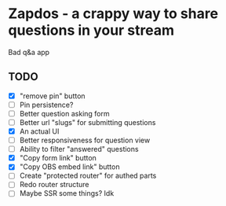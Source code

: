 # Zapdos - a crappy way to share questions in your stream

Bad q&a app

## TODO

- [x] "remove pin" button
- [ ] Pin persistence?
- [ ] Better question asking form
- [ ] Better url "slugs" for submitting questions
- [x] An actual UI
- [ ] Better responsiveness for question view
- [ ] Ability to filter "answered" questions
- [x] "Copy form link" button
- [x] "Copy OBS embed link" button
- [ ] Create "protected router" for authed parts
- [ ] Redo router structure
- [ ] Maybe SSR some things? Idk

